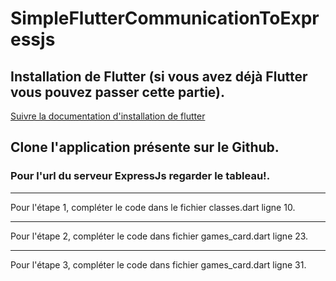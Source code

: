 # SimpleFlutterCommunicationToExpressjs

## Installation de Flutter (si vous avez déjà Flutter vous pouvez passer cette partie).

[Suivre la documentation d'installation de flutter](https://docs.flutter.dev/get-started/install)

## Clone l'application présente sur le Github.

### Pour l'url du serveur ExpressJs regarder le tableau!.

---

Pour l'étape 1, compléter le code dans le fichier classes.dart ligne 10.

---

Pour l'étape 2, compléter le code dans fichier games_card.dart ligne 23.

---

Pour l'étape 3, compléter le code dans fichier games_card.dart ligne 31.
